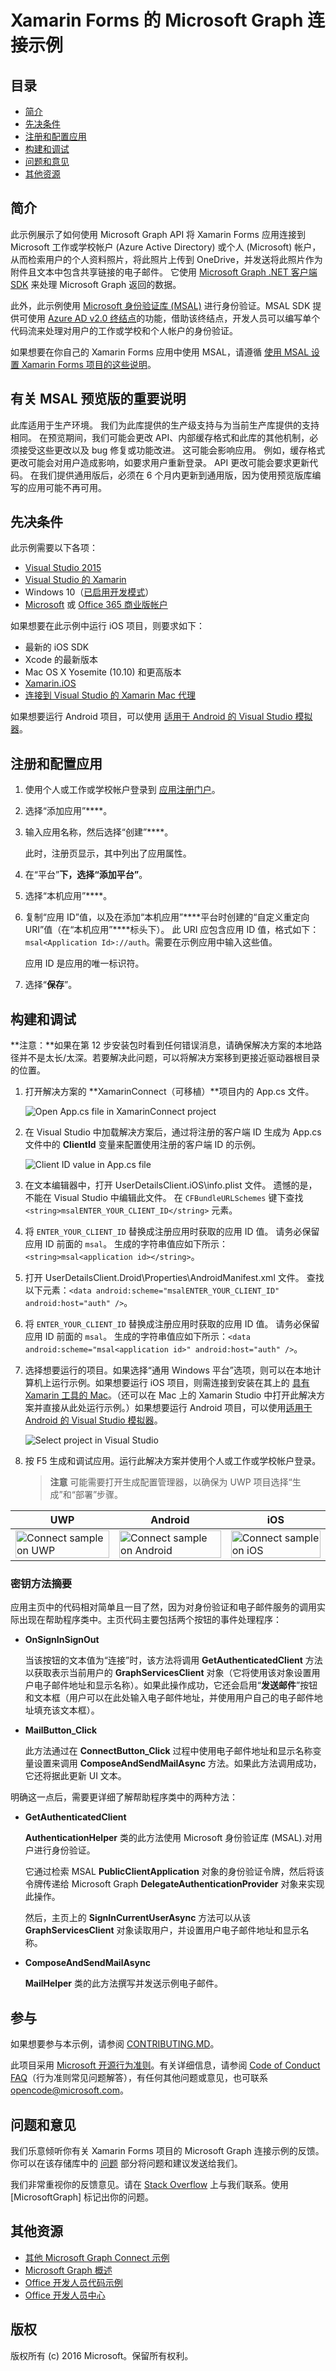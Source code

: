 # <a name="microsoft-graph-connect-sample-for-xamarin-forms"></a>Xamarin Forms 的 Microsoft Graph 连接示例

## <a name="table-of-contents"></a>目录

* [简介](#introduction)
* [先决条件](#prerequisites)
* [注册和配置应用](#register)
* [构建和调试](#build)
* [问题和意见](#questions)
* [其他资源](#additional-resources)

<a name="introduction"></a>
## <a name="introduction"></a>简介

此示例展示了如何使用 Microsoft Graph API 将 Xamarin Forms 应用连接到 Microsoft 工作或学校帐户 (Azure Active Directory) 或个人 (Microsoft) 帐户，从而检索用户的个人资料照片，将此照片上传到 OneDrive，并发送将此照片作为附件且文本中包含共享链接的电子邮件。 它使用 [Microsoft Graph .NET 客户端 SDK](https://github.com/microsoftgraph/msgraph-sdk-dotnet) 来处理 Microsoft Graph 返回的数据。

此外，此示例使用 [Microsoft 身份验证库 (MSAL)](https://www.nuget.org/packages/Microsoft.Identity.Client/) 进行身份验证。MSAL SDK 提供可使用 [Azure AD v2.0 终结点](https://msdn.microsoft.com/office/office365/howto/authenticate-Office-365-APIs-using-v2)的功能，借助该终结点，开发人员可以编写单个代码流来处理对用户的工作或学校和个人帐户的身份验证。

如果想要在你自己的 Xamarin Forms 应用中使用 MSAL，请遵循 [使用 MSAL 设置 Xamarin Forms 项目的这些说明](https://github.com/microsoftgraph/xamarin-csharp-connect-sample/wiki/Set-up-a-Xamarin-Forms-project-to-use-the-MSAL-.NET-SDK)。

## <a name="important-note-about-the-msal-preview"></a>有关 MSAL 预览版的重要说明

此库适用于生产环境。 我们为此库提供的生产级支持与为当前生产库提供的支持相同。 在预览期间，我们可能会更改 API、内部缓存格式和此库的其他机制，必须接受这些更改以及 bug 修复或功能改进。 这可能会影响应用。 例如，缓存格式更改可能会对用户造成影响，如要求用户重新登录。 API 更改可能会要求更新代码。 在我们提供通用版后，必须在 6 个月内更新到通用版，因为使用预览版库编写的应用可能不再可用。

<a name="prerequisites"></a>
## <a name="prerequisites"></a>先决条件 ##

此示例需要以下各项：  

  * [Visual Studio 2015](https://www.visualstudio.com/downloads) 
  * [Visual Studio 的 Xamarin](https://www.xamarin.com/visual-studio)
  * Windows 10（[已启用开发模式](https://msdn.microsoft.com/library/windows/apps/xaml/dn706236.aspx)）
  * [Microsoft](https://www.outlook.com) 或 [Office 365 商业版帐户](https://msdn.microsoft.com/office/office365/howto/setup-development-environment#bk_Office365Account)

如果想要在此示例中运行 iOS 项目，则要求如下：

  * 最新的 iOS SDK
  * Xcode 的最新版本
  * Mac OS X Yosemite (10.10) 和更高版本 
  * [Xamarin.iOS](https://developer.xamarin.com/guides/ios/getting_started/installation/mac/)
  * [连接到 Visual Studio 的 Xamarin Mac 代理](https://developer.xamarin.com/guides/ios/getting_started/installation/windows/connecting-to-mac/)

如果想要运行 Android 项目，可以使用 [适用于 Android 的 Visual Studio 模拟器](https://www.visualstudio.com/features/msft-android-emulator-vs.aspx)。

<a name="register"></a>
## <a name="register-and-configure-the-app"></a>注册和配置应用

1. 使用个人或工作或学校帐户登录到 [应用注册门户](https://apps.dev.microsoft.com/)。
2. 选择“添加应用”****。
3. 输入应用名称，然后选择“创建”****。
    
    此时，注册页显示，其中列出了应用属性。
 
4. 在“平台”****下，选择“添加平台”****。
5. 选择“本机应用”****。
6. 复制“应用 ID”值，以及在添加“本机应用”****平台时创建的“自定义重定向 URI”值（在“本机应用”****标头下）。 此 URI 应包含应用 ID 值，格式如下：`msal<Application Id>://auth`。需要在示例应用中输入这些值。

    应用 ID 是应用的唯一标识符。

7. 选择“**保存**”。

<a name="build"></a>
## <a name="build-and-debug"></a>构建和调试 ##

**注意：**如果在第 12 步安装包时看到任何错误消息，请确保解决方案的本地路径并不是太长/太深。若要解决此问题，可以将解决方案移到更接近驱动器根目录的位置。

1. 打开解决方案的 **XamarinConnect（可移植）**项目内的 App.cs 文件。

    ![](/readme-images/Appdotcs.png "Open App.cs file in XamarinConnect project")

2. 在 Visual Studio 中加载解决方案后，通过将注册的客户端 ID 生成为 App.cs 文件中的 **ClientId** 变量来配置使用注册的客户端 ID 的示例。


    ![](/readme-images/appId.png "Client ID value in App.cs file")

3. 在文本编辑器中，打开 UserDetailsClient.iOS\info.plist 文件。 遗憾的是，不能在 Visual Studio 中编辑此文件。 在 `CFBundleURLSchemes` 键下查找 `<string>msalENTER_YOUR_CLIENT_ID</string>` 元素。

4. 将 `ENTER_YOUR_CLIENT_ID` 替换成注册应用时获取的应用 ID 值。 请务必保留应用 ID 前面的 `msal`。 生成的字符串值应如下所示：`<string>msal<application id></string>`。

5. 打开 UserDetailsClient.Droid\Properties\AndroidManifest.xml 文件。 查找以下元素：`<data android:scheme="msalENTER_YOUR_CLIENT_ID" android:host="auth" />`。

6. 将 `ENTER_YOUR_CLIENT_ID` 替换成注册应用时获取的应用 ID 值。 请务必保留应用 ID 前面的 `msal`。 生成的字符串值应如下所示：`<data android:scheme="msal<application id>" android:host="auth" />`。

7. 选择想要运行的项目。如果选择“通用 Windows 平台”选项，则可以在本地计算机上运行示例。如果想要运行 iOS 项目，则需连接到安装在其上的 [具有 Xamarin 工具的 Mac](https://developer.xamarin.com/guides/ios/getting_started/installation/windows/connecting-to-mac/)。（还可以在 Mac 上的 Xamarin Studio 中打开此解决方案并直接从此处运行示例。）如果想要运行 Android 项目，可以使用[适用于 Android 的 Visual Studio 模拟器](https://www.visualstudio.com/features/msft-android-emulator-vs.aspx)。 

    ![](/readme-images/SelectProject.png "Select project in Visual Studio")

8. 按 F5 生成和调试应用。运行此解决方案并使用个人或工作或学校帐户登录。
    > **注意** 可能需要打开生成配置管理器，以确保为 UWP 项目选择“生成”和“部署”步骤。

| UWP | Android | iOS |
| --- | ------- | ----|
| <img src="/readme-images/UWP.png" alt="Connect sample on UWP" width="100%" /> | <img src="/readme-images/Droid.png" alt="Connect sample on Android" width="100%" /> | <img src="/readme-images/iOS.png" alt="Connect sample on iOS" width="100%" /> |

### <a name="summary-of-key-methods"></a>密钥方法摘要

应用主页中的代码相对简单且一目了然，因为对身份验证和电子邮件服务的调用实际出现在帮助程序类中。主页代码主要包括两个按钮的事件处理程序：

- **OnSignInSignOut**
    
    当该按钮的文本值为“连接”时，该方法将调用 **GetAuthenticatedClient** 方法以获取表示当前用户的 **GraphServicesClient** 对象（它将使用该对象设置用户电子邮件地址和显示名称）。如果此操作成功，它还会启用“**发送邮件**”按钮和文本框（用户可以在此处输入电子邮件地址，并使用用户自己的电子邮件地址填充该文本框）。

- **MailButton_Click**
    
    此方法通过在 **ConnectButton_Click** 过程中使用电子邮件地址和显示名称变量设置来调用 **ComposeAndSendMailAsync** 方法。如果此方法调用成功，它还将据此更新 UI 文本。

明确这一点后，需要更详细了解帮助程序类中的两种方法：

- **GetAuthenticatedClient**
    
    **AuthenticationHelper** 类的此方法使用 Microsoft 身份验证库 (MSAL).对用户进行身份验证。

    它通过检索 MSAL **PublicClientApplication** 对象的身份验证令牌，然后将该令牌传递给 Microsoft Graph **DelegateAuthenticationProvider** 对象来实现此操作。

    然后，主页上的 **SignInCurrentUserAsync** 方法可以从该 **GraphServicesClient** 对象读取用户，并设置用户电子邮件地址和显示名称。

- **ComposeAndSendMailAsync**

    **MailHelper** 类的此方法撰写并发送示例电子邮件。

<a name="contributing"></a>
## <a name="contributing"></a>参与 ##

如果想要参与本示例，请参阅 [CONTRIBUTING.MD](/CONTRIBUTING.md)。

此项目采用 [Microsoft 开源行为准则](https://opensource.microsoft.com/codeofconduct/)。有关详细信息，请参阅 [Code of Conduct FAQ](https://opensource.microsoft.com/codeofconduct/faq/)（行为准则常见问题解答），有任何其他问题或意见，也可联系 [opencode@microsoft.com](mailto:opencode@microsoft.com)。

<a name="questions"></a>
## <a name="questions-and-comments"></a>问题和意见

我们乐意倾听你有关 Xamarin Forms 项目的 Microsoft Graph 连接示例的反馈。你可以在该存储库中的 [问题](https://github.com/MicrosoftGraph/xamarin-csharp-connect-sample/issues) 部分将问题和建议发送给我们。

我们非常重视你的反馈意见。请在 [Stack Overflow](http://stackoverflow.com/questions/tagged/office365+or+microsoftgraph) 上与我们联系。使用 [MicrosoftGraph] 标记出你的问题。

<a name="additional-resources"></a>
## <a name="additional-resources"></a>其他资源 ##

- [其他 Microsoft Graph Connect 示例](https://github.com/MicrosoftGraph?utf8=%E2%9C%93&query=-Connect)
- [Microsoft Graph 概述](http://graph.microsoft.io)
- [Office 开发人员代码示例](http://dev.office.com/code-samples)
- [Office 开发人员中心](http://dev.office.com/)


## <a name="copyright"></a>版权
版权所有 (c) 2016 Microsoft。保留所有权利。


